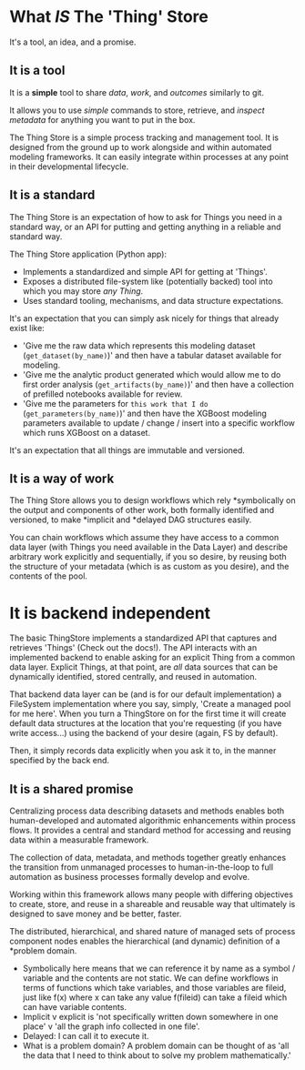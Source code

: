 # What *IS* The 'Thing' Store

It's a tool, an idea, and a promise.

## It is a tool

It is a **simple** tool to share *data*, *work*, and *outcomes* similarly to git.

It allows you to use *simple* commands to store, retrieve, and *inspect metadata* for anything you want to put in the box.

The Thing Store is a simple process tracking and management tool. It is designed from the ground up to work alongside and within automated modeling frameworks. It can easily integrate within processes at any point in their developmental lifecycle. 

## It is a standard

The Thing Store is an expectation of how to ask for Things you need in a standard way, or an API for putting and getting anything in a reliable and standard way.

The Thing Store application (Python app):
* Implements a standardized and simple API for getting at 'Things'.
* Exposes a distributed file-system like (potentially backed) tool into which you may store *any Thing*.
* Uses standard tooling, mechanisms, and data structure expectations.

It's an expectation that you can simply ask nicely for things that already exist like:

* 'Give me the raw data which represents this modeling dataset (`get_dataset(by_name)`)' and then have a tabular dataset available for modeling.
* 'Give me the analytic product generated which would allow me to do first order analysis (`get_artifacts(by_name)`)' and then have a collection of prefilled notebooks available for review.
* 'Give me the parameters for `this work that I do` (`get_parameters(by_name)`)' and then have the XGBoost modeling parameters available to update / change / insert into a specific workflow which runs XGBoost on a dataset.

It's an expectation that all things are immutable and versioned.

## It is a way of work

The Thing Store allows you to design workflows which rely *symbolically on the output and components of other work, both formally identified and versioned, to make *implicit and *delayed DAG structures easily.

You can chain workflows which assume they have access to a common data layer (with Things you need available in the Data Layer) and describe arbitrary work explicitly and sequentially, if you so desire, by reusing both the structure of your metadata (which is as custom as you desire), and the contents of the pool.

# It is backend independent

The basic ThingStore implements a standardized API that captures and retrieves 'Things' (Check out the docs!). The API interacts with an implemented backend to enable asking for an explicit Thing from a common data layer. Explicit Things, at that point, are *all* data sources that can be dynamically identified, stored centrally, and reused in automation.

That backend data layer can be (and is for our default implementation) a FileSystem implementation where you say, simply, 'Create a managed pool for me here'. When you turn a ThingStore on for the first time it will create default data structures at the location that you're requesting (if you have write access...) using the backend of your desire (again, FS by default).

Then, it simply records data explicitly when you ask it to, in the manner specified by the back end.

## It is a shared promise

Centralizing process data describing datasets and methods enables both human-developed and automated algorithmic enhancements within process flows. It provides a central and standard method for accessing and reusing data within a measurable framework.

The collection of data, metadata, and methods together greatly enhances the transition from unmanaged processes to human-in-the-loop to full automation as business processes formally develop and evolve.

Working within this framework allows many people with differing objectives to create, store, and reuse in a shareable and reusable way that ultimately is designed to save money and be better, faster.

The distributed, hierarchical, and shared nature of managed sets of process component nodes enables the hierarchical (and dynamic) definition of a *problem domain.

* Symbolically here means that we can reference it by name as a symbol / variable and the contents are not static. We can define workflows in terms of functions which take variables, and those variables are fileid, just like f(x) where x can take any value f(fileid) can take a fileid which can have variable contents.
* Implicit v explicit is 'not specifically written down somewhere in one place' v 'all the graph info collected in one file'.
* Delayed: I can call it to execute it.
* What is a problem domain? A problem domain can be thought of as 'all the data that I need to think about to solve my problem mathematically.'